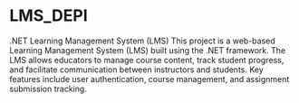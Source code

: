 # LMS_DEPI

.NET Learning Management System (LMS) This project is a web-based Learning Management System (LMS) built using the .NET framework. The LMS allows educators to manage course content, track student progress, and facilitate communication between instructors and students. Key features include user authentication, course management, and assignment submission tracking.
